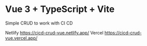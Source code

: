 # Vue 3 + TypeScript + Vite

Simple CRUD to work with CI CD

Netlify https://cicd-crud-vue.netlify.app/
Vercel https://cicd-crud-vue.vercel.app/
